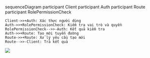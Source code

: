 sequenceDiagram
    participant Client
    participant Auth
    participant Route
    participant RolePermissionCheck

    Client->>+Auth: Xác thực người dùng
    Auth->>+RolePermissionCheck: Kiểm tra vai trò và quyền
    RolePermissionCheck-->>-Auth: Kết quả kiểm tra
    Auth->>+Route: Tạo mới tuyến đường
    Route->>+Route: Xử lý yêu cầu tạo mới
    Route-->>-Client: Trả kết quả



[![](https://mermaid.ink/img/pako:eNptUc9KwzAYf5WPXF1fIIeBzNsuoh6G5BLSuIa1yZYmgzF2EJ_AswgOD4IgqDdbZIeK75E38Wtr3XDLJcmP37_kWxJhYkkoyeXMSy3kieJjyzOmAdeUW6eEmnLtYJAqqd0-fuxdso-eGe_kITiVp9JmKs-V0YNEignTLa31j_r9o9qRwqhaC3BJKN8E6PH3ayjvFcTVhx63_JpVsw9YUhiqUN5k4CyHOVe4V-8wrx5g5hehvP5NPKCM0DFq84eh2DgUhOIRJn92_7PxlRQuQrE2kIXyDqMwodho-LptKndtG-aOZBTKF0irT1hUzx5EKJ48uK3Nrqiu1H4OJtmmzrYa06RHMnwEVzFOcVkLGXGJzCQjFI8xtxNGmF4hj3tnzhdaEOqslz3ipzF33cQJveJpjigO6tKY7r76ATuX1JE?type=png)](https://mermaid.live/edit#pako:eNptUc9KwzAYf5WPXF1fIIeBzNsuoh6G5BLSuIa1yZYmgzF2EJ_AswgOD4IgqDdbZIeK75E38Wtr3XDLJcmP37_kWxJhYkkoyeXMSy3kieJjyzOmAdeUW6eEmnLtYJAqqd0-fuxdso-eGe_kITiVp9JmKs-V0YNEignTLa31j_r9o9qRwqhaC3BJKN8E6PH3ayjvFcTVhx63_JpVsw9YUhiqUN5k4CyHOVe4V-8wrx5g5hehvP5NPKCM0DFq84eh2DgUhOIRJn92_7PxlRQuQrE2kIXyDqMwodho-LptKndtG-aOZBTKF0irT1hUzx5EKJ48uK3Nrqiu1H4OJtmmzrYa06RHMnwEVzFOcVkLGXGJzCQjFI8xtxNGmF4hj3tnzhdaEOqslz3ipzF33cQJveJpjigO6tKY7r76ATuX1JE)

